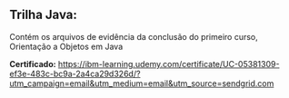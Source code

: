 ## Trilha Java: 
Contém os arquivos de evidência da conclusão do primeiro curso, Orientação a Objetos em Java

**Certificado:** https://ibm-learning.udemy.com/certificate/UC-05381309-ef3e-483c-bc9a-2a4ca29d326d/?utm_campaign=email&utm_medium=email&utm_source=sendgrid.com
